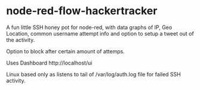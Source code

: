 # node-red-flow-hackertracker
A fun little SSH honey pot for node-red, with data graphs of IP, Geo Location, common username attempt info and option to setup a tweet out of the activity.

Option to block after certain amount of attemps.

Uses Dashboard http://localhost/ui

Linux based only as listens to tail of /var/log/auth.log file for failed SSH activity.
